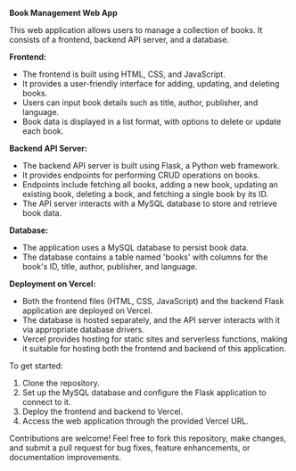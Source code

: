 **Book Management Web App**

This web application allows users to manage a collection of books. It consists of a frontend, backend API server, and a database.

**Frontend:**
- The frontend is built using HTML, CSS, and JavaScript.
- It provides a user-friendly interface for adding, updating, and deleting books.
- Users can input book details such as title, author, publisher, and language.
- Book data is displayed in a list format, with options to delete or update each book.

**Backend API Server:**
- The backend API server is built using Flask, a Python web framework.
- It provides endpoints for performing CRUD operations on books.
- Endpoints include fetching all books, adding a new book, updating an existing book, deleting a book, and fetching a single book by its ID.
- The API server interacts with a MySQL database to store and retrieve book data.

**Database:**
- The application uses a MySQL database to persist book data.
- The database contains a table named 'books' with columns for the book's ID, title, author, publisher, and language.

**Deployment on Vercel:**
- Both the frontend files (HTML, CSS, JavaScript) and the backend Flask application are deployed on Vercel.
- The database is hosted separately, and the API server interacts with it via appropriate database drivers.
- Vercel provides hosting for static sites and serverless functions, making it suitable for hosting both the frontend and backend of this application.

To get started:
1. Clone the repository.
2. Set up the MySQL database and configure the Flask application to connect to it.
3. Deploy the frontend and backend to Vercel.
4. Access the web application through the provided Vercel URL.

Contributions are welcome! Feel free to fork this repository, make changes, and submit a pull request for bug fixes, feature enhancements, or documentation improvements.
